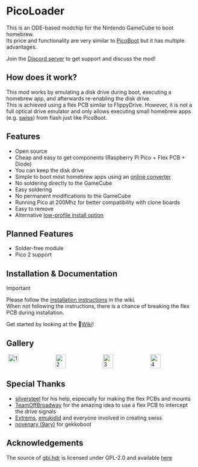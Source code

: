 # PicoLoader
This is an ODE-based modchip for the Nintendo GameCube to boot homebrew.\
Its price and functionality are very similar to [PicoBoot](https://github.com/webhdx/PicoBoot) but it has multiple advantages.

Join the [Discord server](https://discord.gg/YtA9aU3BKZ) to get support and discuss the mod!

## How does it work?
This mod works by emulating a disk drive during boot, executing a homebrew app, and afterwards re-enabling the disk drive.\
This is achieved using a flex PCB similar to FlippyDrive.
However, it is not a full optical drive emulator and only allows executing small homebrew apps (e.g. [swiss](https://github.com/emukidid/swiss-gc)) from flash just like PicoBoot.

## Features
- Open source
- Cheap and easy to get components (Raspberry Pi Pico + Flex PCB + Diode)
- You can keep the disk drive
- Simple to boot most homebrew apps using an [online converter](https://makeo.github.io/PicoLoader/converter/)
- No soldering directly to the GameCube
- Easy soldering
- No permanent modifications to the GameCube
- Running Pico at 200Mhz for better compatibility with clone boards
- Easy to remove
- Alternative [low-profile install option](https://github.com/makeo/PicoLoader/wiki/4.-Advanced-Section#low-profile-install-option)

## Planned Features
- Solder-free module
- Pico 2 support

## Installation & Documentation
> [!IMPORTANT]
> Please follow the [installation instructions](https://github.com/makeo/PicoLoader/wiki/2.-Hardware-Installation) in the wiki.\
> When not following the instructions, there is a chance of breaking the flex PCB during installation.

Get started by looking at the 📖[Wiki](https://github.com/makeo/PicoLoader/wiki/1.-Home)!

## Gallery
<div style="display: flex; gap: 10px; flex-wrap: nowrap; justify-content: center;">
  <img style="width: 23%; height: auto;" alt="1" src="https://github.com/user-attachments/assets/9dbe6a59-c3cd-4a4b-9462-4ebc6618a6cf" />
  <img style="width: 23%; height: auto;" alt="2" src="https://github.com/user-attachments/assets/87efdaf1-e2e6-4f9f-9bec-5a52d9c549fe" />
  <img style="width: 23%; height: auto;" alt="3" src="https://github.com/user-attachments/assets/02900e41-325a-48d2-bb01-8081845d7696" />
  <img style="width: 23%; height: auto;" alt="4" src="https://github.com/user-attachments/assets/9d39575d-f7d6-4cbe-b33c-1c6f40ef0f82" />
</div>

## Special Thanks
- [silversteel](https://github.com/silverstee1) for his help, especially for making the flex PCBs and mounts
- [TeamOffBroadway](https://github.com/OffBroadway) for the amazing idea to use a flex PCB to intercept the drive signals
- [Extrems](https://github.com/Extrems), [emukidid](https://github.com/emukidid) and everyone involved in creating swiss
- [novenary (9ary)](https://github.com/9ary) for gekkoboot

## Acknowledgements
The source of [gbi.hdr](https://github.com/makeo/PicoLoader/blob/main/picoloader/data/gbi.hdr) is licensed under GPL-2.0 and available [here](https://github.com/silverstee1/cubeboot-tools)
